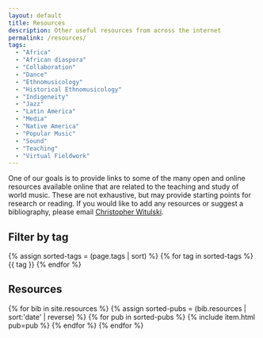 ```yaml
---
layout: default
title: Resources
description: Other useful resources from across the internet
permalink: /resources/
tags:
  - "Africa"
  - "African diaspora"
  - "Collaboration"
  - "Dance"
  - "Ethnomusicology"
  - "Historical Ethnomusicology"
  - "Indigeneity"
  - "Jazz"
  - "Latin America"
  - "Media"
  - "Native America"
  - "Popular Music"
  - "Sound"
  - "Teaching"
  - "Virtual Fieldwork"
---
```


One of our goals is to provide links to some of the many open and online resources available online that are related to the teaching and study of world music. These are not exhaustive, but may provide starting points for research or reading. If you would like to add any resources or suggest a bibliography, please email [Christopher Witulski][email].

## Filter by tag

<div>
    {% assign sorted-tags = (page.tags | sort) %}
    {% for tag in sorted-tags %}
        <span id="{{ tag }}" class="tag btn">{{ tag }}</span>
    {% endfor %}
</div>

## Resources

<div>
    {% for bib in site.resources %}
        {% assign sorted-pubs = (bib.resources | sort:'date' | reverse) %}
        {% for pub in sorted-pubs %}
            {% include item.html pub=pub %}
        {% endfor %}
    {% endfor %}
</div>

[email]: mailto:cwituls@bgsu.edu

